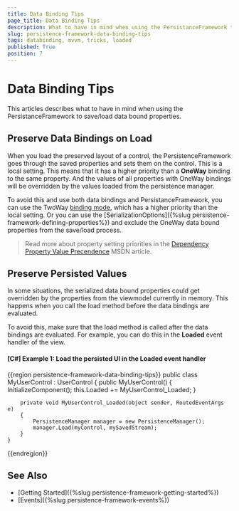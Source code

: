 ```yaml
---
title: Data Binding Tips
page_title: Data Binding Tips
description: What to have in mind when using the PersistanceFramework to save/load data bound properties.
slug: persistence-framework-data-binding-tips
tags: databinding, mvvm, tricks, loaded
published: True
position: 7
---
```


# Data Binding Tips

This articles describes what to have in mind when using the PersistanceFramework to save/load data bound properties.

## Preserve Data Bindings on Load

When you load the preserved layout of a control, the PersistenceFramework goes through the saved properties and sets them on the control. This is a local setting. This means that it has a higher priority than a **OneWay** binding to the same property. And the values of all properties with OneWay bindings will be overridden by the values loaded from the persistence manager.

To avoid this and use both data bindings and PersistanceFramework, you can use the TwoWay [binding mode](https://docs.microsoft.com/en-us/dotnet/api/system.windows.data.binding.mode?view=netframework-4.8), which has a higher priority than the local setting. Or you can use the [SerializationOptions]({%slug persistence-framework-defining-properties%}) and exclude the OneWay data bound properties from the save/load process.

> Read more about property setting priorities in the [Dependency Property Value Precendence](https://docs.microsoft.com/en-us/dotnet/framework/wpf/advanced/dependency-property-value-precedence) MSDN article.

## Preserve Persisted Values

In some situations, the serialized data bound properties could get overridden by the properties from the viewmodel currently in memory. This happens when you call the load method before the data bindings are evaluated.

To avoid this, make sure that the load method is called after the data bindings are evaluated. For example, you can do this in the **Loaded** event handler of the view.

#### __[C#] Example 1: Load the persisted UI in the Loaded event handler__
{{region persistence-framework-data-binding-tips}}
	public class MyUserControl : UserControl
	{
		public MyUserControl()
		{
			InitializeComponent();
			this.Loaded += MyUserControl_Loaded;
		}

		private void MyUserControl_Loaded(object sender, RoutedEventArgs e)
		{
			PersistenceManager manager = new PersistenceManager();
			manager.Load(myControl, mySavedStream);
		}
	}
{{endregion}}

## See Also
* [Getting Started]({%slug persistence-framework-getting-started%})
* [Events]({%slug persistence-framework-events%})
